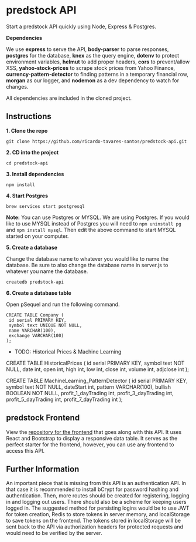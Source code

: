 # predstock API

Start a predstock API quickly using Node, Express & Postgres.

**Dependencies**

We use **express** to serve the API, **body-parser** to parse responses, **postgres** for the database, **knex** as the query engine, **dotenv** to protect environment variables, **helmut** to add proper headers, **cors** to prevent/allow XSS, **yahoo-stock-prices** to scrape stock prices from Yahoo Finance, **currency-pattern-detector** to finding patterns in a temporary financial row, **morgan** as our logger, and **nodemon** as a dev dependency to watch for changes.

All dependencies are included in the cloned project.

## Instructions

**1. Clone the repo**

```
git clone https://github.com/ricardo-tavares-santos/predstock-api.git
```

**2. CD into the project**

```
cd predstock-api
```

**3. Install dependencies**

```
npm install
```

**4. Start Postgres**

```
brew services start postgresql
```

**Note:** You can use Postgres or MYSQL. We are using Postgres. If you would like to use MYSQL instead of Postgres you will need to `npm uninstall pg` and `npm install mysql`. Then edit the above command to start MYSQL started on your computer.

**5. Create a database**

Change the database name to whatever you would like to name the database. Be sure to also change the database name in server.js to whatever you name the database.

```
createdb predstock-api
```

**6. Create a database table**

Open pSequel and run the following command.

```
CREATE TABLE Company (
 id serial PRIMARY KEY,
 symbol text UNIQUE NOT NULL,
 name VARCHAR(100),
 exchange VARCHAR(100)
);
```

- TODO: Historical Prices & Machine Learning

CREATE TABLE HistoricalPrices (
 id serial PRIMARY KEY,
 symbol text NOT NULL,
 date int,
 open int,
 high int,
 low int,
 close int,
 volume int,
 adjclose int 
);

CREATE TABLE MachineLearning_PatternDetector (
 id serial PRIMARY KEY,
 symbol text NOT NULL,
 dateStart int,
 pattern VARCHAR(100),
 bullish BOOLEAN NOT NULL, 
 profit_1_dayTrading int,
 profit_3_dayTrading int,
 profit_5_dayTrading int,
 profit_7_dayTrading int
);


## predstock Frontend
View the [repository for the frontend](https://github.com/ricardo-tavares-santos/predstock-frontend) that goes along with this API. It uses React and Bootstrap to display a responsive data table. It serves as the perfect starter for the frontend, however, you can use any frontend to access this API.

## Further Information
An important piece that is missing from this API is an authentication API. In that case it is recommended to install bCrypt for password hashing and authentication. Then, more routes should be created for registering, logging in and logging out users. There should also be a scheme for keeping users logged in. The suggested method for persisting logins would be to use JWT for token creation, Redis to store tokens in server memory, and localStorage to save tokens on the frontend. The tokens stored in localStorage will be sent back to the API via authorization headers for protected requests and would need to be verified by the server.